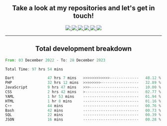 <h2 align="center">
  Take a look at my repositories and let's get in touch!
</h2>
<p align="center">
  <a href= "">
    <img src="https://img.icons8.com/material-outlined/30/689d6a/facebook.png"/>
  </a>
  <a href= "">
    <img src="https://img.icons8.com/material-outlined/30/689d6a/instagram.png"/>
  </a>
  <a href= "">
    <img src="https://img.icons8.com/material-outlined/30/689d6a/linkedin.png"/>
  </a>
  <a href= "">
    <img src="https://img.icons8.com/material-outlined/30/689d6a/twitter.png"/>
  </a>
  <a href= "">
    <img src="https://img.icons8.com/material-outlined/30/689d6a/geography.png"/>
  </a>
  <a href="">
    <img src="https://img.icons8.com/material-outlined/30/689d6a/email.png"/>
  </a>
</p>

---

<h2 align="center">Total development breakdown</h2>

<p align="center">
<!--START_SECTION:waka-->

```rust
From: 03 December 2022 - To: 28 December 2023

Total Time: 97 hrs 54 mins

Dart               47 hrs 7 mins   >>>>>>>>>>>>-------------   48.12 %
PHP                32 hrs 12 mins  >>>>>>>>-----------------   32.89 %
JavaScript         9 hrs 47 mins   >>>----------------------   10.00 %
CSS                2 hrs 42 mins   >------------------------   02.77 %
YAML               1 hr 53 mins    -------------------------   01.94 %
HTML               1 hr 8 mins     -------------------------   01.16 %
C++                44 mins         -------------------------   00.76 %
Bash               42 mins         -------------------------   00.73 %
SQL                22 mins         -------------------------   00.39 %
JSON               16 mins         -------------------------   00.28 %
```

<!--END_SECTION:waka-->
</p>
